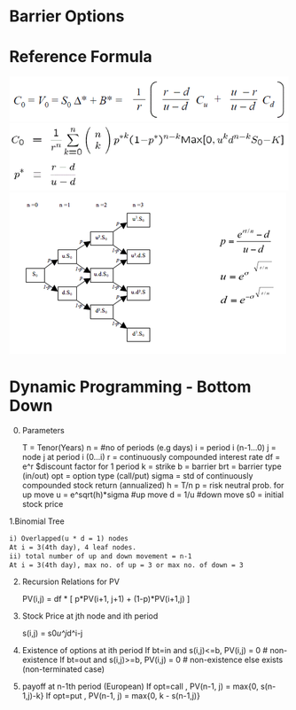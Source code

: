# Barrier Options

# Reference Formula
![Alt text](./options_formula_1.GIF?raw=true "Call Options PV Discounted from last period")
![Alt text](./options_formula_2.GIF?raw=true "Call Options Price At Day 0")
![Alt text](./options_formula_3.GIF?raw=true "Binomial Tree")

# Dynamic Programming - Bottom Down
0. Parameters

    T = Tenor(Years)
    n = #no of periods (e.g days)
    i = period i (n-1...0)
    j = node j at period i (0...i)
    r = continuously compounded interest rate 
    df = e^r  $discount factor for 1 period
    k = strike
    b = barrier
    brt = barrier type (in/out)
    opt = option type  (call/put)
    sigma = std of continuously compounded stock return (annualized)
    h = T/n
    p = risk neutral prob. for up move
    u = e^sqrt(h)*sigma  #up move
    d = 1/u              #down move
    s0 = initial stock price

1.Binomial Tree

    i) Overlapped(u * d = 1) nodes  
    At i = 3(4th day), 4 leaf nodes.
    ii) total number of up and down movement = n-1
    At i = 3(4th day), max no. of up = 3 or max no. of down = 3

2. Recursion Relations for PV

    PV(i,j) = df * [ p*PV(i+1, j+1) + (1-p)*PV(i+1,j) ]

3. Stock Price at jth node  and ith period

   s(i,j) = s0*u^j*d^i-j

4. Existence of options at ith period
   If bt=in and s(i,j)<=b, PV(i,j) = 0 # non-existence
   If bt=out and s(i,j)>=b, PV(i,j) = 0 # non-existence
   else exists (non-terminated case)

6. payoff at n-1th period (European)
   If opt=call , PV(n-1, j) = max{0, s(n-1,j)-k}
   If opt=put , PV(n-1, j) = max{0, k - s(n-1,j)}
